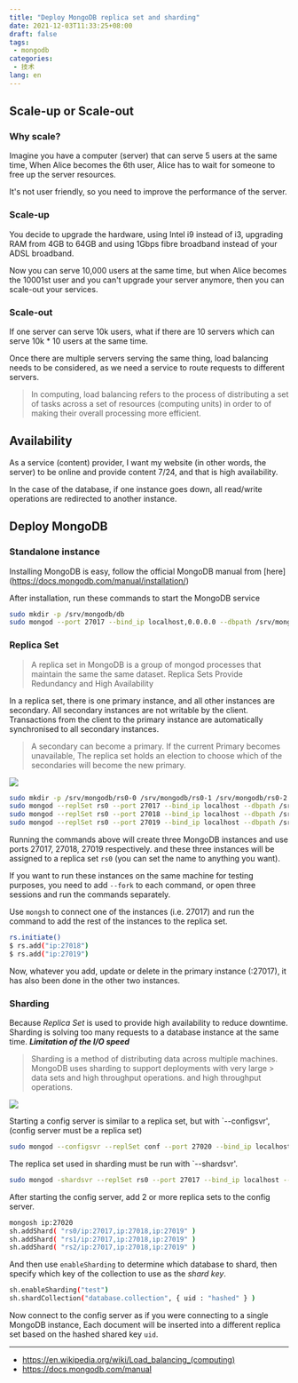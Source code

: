 ```yaml
---
title: "Deploy MongoDB replica set and sharding"
date: 2021-12-03T11:33:25+08:00
draft: false
tags:
 - mongodb
categories:
 - 技术
lang: en
---
```


## Scale-up or Scale-out

### Why scale?
Imagine you have a computer (server) that can serve 5 users at the same time,
When Alice becomes the 6th user, Alice has to wait for someone to free up the server resources.

It's not user friendly, so you need to improve the performance of the server.

### Scale-up

You decide to upgrade the hardware, using Intel i9 instead of i3, upgrading RAM from 4GB to 64GB and using 1Gbps fibre broadband instead of your ADSL broadband.

Now you can serve 10,000 users at the same time, but when Alice becomes the 10001st user and you can't upgrade your server anymore, then you can scale-out your services.

### Scale-out

If one server can serve 10k users, what if there are 10 servers which can serve 10k * 10 users at the same time.

Once there are multiple servers serving the same thing, load balancing needs to be considered, as we need a service to route requests to different servers.

> In computing, load balancing refers to the process of distributing
> a set of tasks across a set of resources (computing units) in order to
> of making their overall processing more efficient.

## Availability

As a service (content) provider, I want my website (in other words, the server) to be online and provide content 7/24, and that is high availability.

In the case of the database, if one instance goes down, all read/write operations are redirected to another instance.

## Deploy MongoDB

### Standalone instance

Installing MongoDB is easy, follow the official MongoDB manual from [here] (https://docs.mongodb.com/manual/installation/)

After installation, run these commands to start the MongoDB service

```bash
sudo mkdir -p /srv/mongodb/db
sudo mongod --port 27017 --bind_ip localhost,0.0.0.0 --dbpath /srv/mongodb/db --oplogSize 128
```

### Replica Set

> A replica set in MongoDB is a group of mongod processes that maintain the same
> the same dataset. Replica Sets Provide Redundancy and High Availability

In a replica set, there is one primary instance, and all other instances are secondary.
All secondary instances are not writable by the client.
Transactions from the client to the primary instance are automatically synchronised to all secondary instances.

> A secondary can become a primary. If the current Primary becomes unavailable,
> The replica set holds an election to choose which of the secondaries will become the new primary.

![](https://docs.mongodb.com/manual/images/replica-set-read-write-operations-primary.bakedsvg.svg)

```bash
sudo mkdir -p /srv/mongodb/rs0-0 /srv/mongodb/rs0-1 /srv/mongodb/rs0-2
sudo mongod --replSet rs0 --port 27017 --bind_ip localhost --dbpath /srv/mongodb/rs0-0 --oplogSize 128
sudo mongod --replSet rs0 --port 27018 --bind_ip localhost --dbpath /srv/mongodb/rs0-1 --oplogSize 128
sudo mongod --replSet rs0 --port 27019 --bind_ip localhost --dbpath /srv/mongodb/rs0-2 --oplogSize 128
```

Running the commands above will create three MongoDB instances and use ports 27017, 27018, 27019 respectively. and these three instances will be assigned to a replica set `rs0` (you can set the name to anything you want).

If you want to run these instances on the same machine for testing purposes, you need to add `--fork` to each command, or open three sessions and run the commands separately.

Use `mongsh` to connect one of the instances (i.e. 27017) and run the command to add the rest of the instances to the replica set.

```bash
rs.initiate()
$ rs.add("ip:27018")
$ rs.add("ip:27019")
```

Now, whatever you add, update or delete in the primary instance (:27017), it has also been done in the other two instances.

### Sharding

Because *Replica Set* is used to provide high availability to reduce downtime.
Sharding is solving too many requests to a database instance at the same time. ***Limitation of the I/O speed***

> Sharding is a method of distributing data across multiple machines.
MongoDB uses sharding to support deployments with very large > data sets and high throughput operations.
> and high throughput operations.

![](https://docs.mongodb.com/manual/images/sharded-cluster-production-architecture.bakedsvg.svg)

Starting a config server is similar to a replica set, but with `--configsvr', (config server must be a replica set)
```bash
sudo mongod --configsvr --replSet conf --port 27020 --bind_ip localhost --dbpath /srv/mongodb/conf-0 --oplogSize 128
```

The replica set used in sharding must be run with `--shardsvr'.
```bash
sudo mongod -shardsvr --replSet rs0 --port 27017 --bind_ip localhost --dbpath /srv/mongodb/rs0-0 --oplogSize 128
```

After starting the config server, add 2 or more replica sets to the config server.

```bash
mongosh ip:27020
sh.addShard( "rs0/ip:27017,ip:27018,ip:27019" )
sh.addShard( "rs1/ip:27017,ip:27018,ip:27019" )
sh.addShard( "rs2/ip:27017,ip:27018,ip:27019" )
```

And then use `enableSharding` to determine which database to shard, then specify which key of the collection to use as the *shard key*.

```bash
sh.enableSharding("test")
sh.shardCollection("database.collection", { uid : "hashed" } )
```

Now connect to the config server as if you were connecting to a single MongoDB instance, Each document will be inserted into a different replica set based on the hashed shared key `uid`.

---

 - https://en.wikipedia.org/wiki/Load_balancing_(computing)
 - https://docs.mongodb.com/manual
